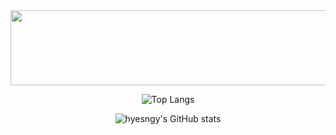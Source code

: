 <div align="center"> 
  <a href="https://github.com/devxb/gitanimals">
    <img
      src="https://render.gitanimals.org/lines/hyesngy?pet-id=617442804854531631"
      width="600"
      height="120"
    />
  </a>

  ![Top Langs](https://github-readme-stats.vercel.app/api/top-langs/?username=hyesngy&layout=compact)
  
  ![hyesngy's GitHub stats](https://github-readme-stats.vercel.app/api?username=hyesngy&show_icons=true&theme=transparent)
  
</div>

<!--
**hyesngy/hyesngy** is a ✨ _special_ ✨ repository because its `README.md` (this file) appears on your GitHub profile.

Here are some ideas to get you started:

- 🔭 I’m currently working on ...
- 🌱 I’m currently learning ...
- 👯 I’m looking to collaborate on ...
- 🤔 I’m looking for help with ...
- 💬 Ask me about ...
- 📫 How to reach me: ...
- 😄 Pronouns: ...
- ⚡ Fun fact: ...
-->
